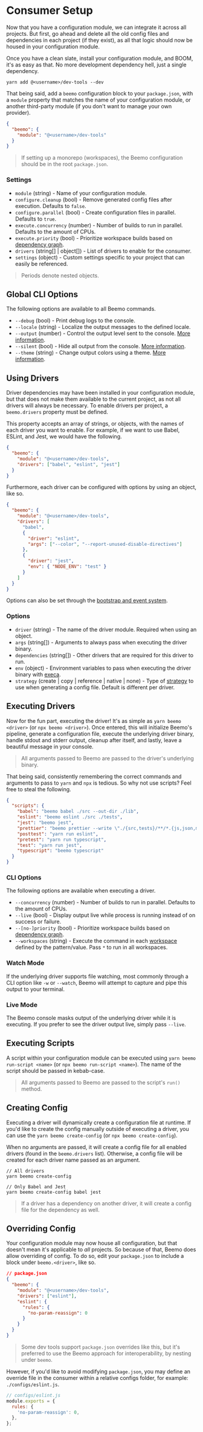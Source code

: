 # Consumer Setup

Now that you have a configuration module, we can integrate it across all projects. But first, go
ahead and delete all the old config files and dependencies in each project (if they exist), as all
that logic should now be housed in your configuration module.

Once you have a clean slate, install your configuration module, and BOOM, it's as easy as that. No
more development dependency hell, just a single dependency.

```
yarn add @<username>/dev-tools --dev
```

That being said, add a `beemo` configuration block to your `package.json`, with a `module` property
that matches the name of your configuration module, or another third-party module (if you don't want
to manage your own provider).

```json
{
  "beemo": {
    "module": "@<username>/dev-tools"
  }
}
```

> If setting up a monorepo (workspaces), the Beemo configuration should be in the root
> `package.json`.

### Settings

- `module` (string) - Name of your configuration module.
- `configure.cleanup` (bool) - Remove generated config files after execution. Defaults to `false`.
- `configure.parallel` (bool) - Create configuration files in parallel. Defaults to `true`.
- `execute.concurrency` (number) - Number of builds to run in parallel. Defaults to the amount of
  CPUs.
- `execute.priority` (bool) - Prioritize workspace builds based on
  [dependency graph](./workspaces.md#priority-packages).
- `drivers` (string[] | object[]) - List of drivers to enable for the consumer.
- `settings` (object) - Custom settings specific to your project that can easily be referenced.

> Periods denote nested objects.

## Global CLI Options

The following options are available to all Beemo commands.

- `--debug` (bool) - Print debug logs to the console.
- `--locale` (string) - Localize the output messages to the defined locale.
- `--output` (number) - Control the output level sent to the console.
  [More information](./tips.md#output-verbosity).
- `--silent` (bool) - Hide all output from the console.
  [More information](./tips.md#output-verbosity).
- `--theme` (string) - Change output colors using a theme. [More information](./tips.md#cli-themes).

## Using Drivers

Driver dependencies may have been installed in your configuration module, but that does not make
them available to the current project, as not all drivers will always be necessary. To enable
drivers per project, a `beemo.drivers` property must be defined.

This property accepts an array of strings, or objects, with the names of each driver you want to
enable. For example, if we want to use Babel, ESLint, and Jest, we would have the following.

```json
{
  "beemo": {
    "module": "@<username>/dev-tools",
    "drivers": ["babel", "eslint", "jest"]
  }
}
```

Furthermore, each driver can be configured with options by using an object, like so.

```json
{
  "beemo": {
    "module": "@<username>/dev-tools",
    "drivers": [
      "babel",
      {
        "driver": "eslint",
        "args": ["--color", "--report-unused-disable-directives"]
      },
      {
        "driver": "jest",
        "env": { "NODE_ENV": "test" }
      }
    ]
  }
}
```

Options can also be set through the [bootstrap and event system](./events.md).

### Options

- `driver` (string) - The name of the driver module. Required when using an object.
- `args` (string[]) - Arguments to always pass when executing the driver binary.
- `dependencies` (string[]) - Other drivers that are required for this driver to run.
- `env` (object) - Environment variables to pass when executing the driver binary with
  [execa](https://github.com/sindresorhus/execa).
- `strategy` (create | copy | reference | native | none) - Type of
  [strategy](./driver.md#config-strategies) to use when generating a config file. Default is
  different per driver.

## Executing Drivers

Now for the fun part, executing the driver! It's as simple as `yarn beemo <driver>` (or
`npx beemo <driver>`). Once entered, this will initialize Beemo's pipeline, generate a configuration
file, execute the underlying driver binary, handle stdout and stderr output, cleanup after itself,
and lastly, leave a beautiful message in your console.

> All arguments passed to Beemo are passed to the driver's underlying binary.

That being said, consistently remembering the correct commands and arguments to pass to `yarn` and
`npx` is tedious. So why not use scripts? Feel free to steal the following.

```json
{
  "scripts": {
    "babel": "beemo babel ./src --out-dir ./lib",
    "eslint": "beemo eslint ./src ./tests",
    "jest": "beemo jest",
    "prettier": "beemo prettier --write \"./{src,tests}/**/*.{js,json,md}\"",
    "posttest": "yarn run eslint",
    "pretest": "yarn run typescript",
    "test": "yarn run jest",
    "typescript": "beemo typescript"
  }
}
```

### CLI Options

The following options are available when executing a driver.

- `--concurrency` (number) - Number of builds to run in parallel. Defaults to the amount of CPUs.
- `--live` (bool) - Display output live while process is running instead of on success or failure.
- `--[no-]priority` (bool) - Prioritize workspace builds based on
  [dependency graph](./workspaces.md#priority-packages).
- `--workspaces` (string) - Execute the command in each [workspace](./workspaces.md) defined by the
  pattern/value. Pass `*` to run in all workspaces.

### Watch Mode

If the underlying driver supports file watching, most commonly through a CLI option like `-w` or
`--watch`, Beemo will attempt to capture and pipe this output to your terminal.

### Live Mode

The Beemo console masks output of the underlying driver while it is executing. If you prefer to see
the driver output live, simply pass `--live`.

## Executing Scripts

A script within your configuration module can be executed using `yarn beemo run-script <name>` (or
`npx beemo run-script <name>`). The name of the script should be passed in kebab-case.

> All arguments passed to Beemo are passed to the script's `run()` method.

## Creating Config

Executing a driver will dynamically create a configuration file at runtime. If you'd like to create
the config manually outside of executing a driver, you can use the `yarn beemo create-config` (or
`npx beemo create-config`).

When no arguments are passed, it will create a config file for all enabled drivers (found in the
`beemo.drivers` list). Otherwise, a config file will be created for each driver name passed as an
argument.

```
// All drivers
yarn beemo create-config

// Only Babel and Jest
yarn beemo create-config babel jest
```

> If a driver has a dependency on another driver, it will create a config file for the dependency as
> well.

## Overriding Config

Your configuration module may now house all configuration, but that doesn't mean it's applicable to
_all_ projects. So because of that, Beemo does allow overriding of config. To do so, edit your
`package.json` to include a block under `beemo.<driver>`, like so.

```json
// package.json
{
  "beemo": {
    "module": "@<username>/dev-tools",
    "drivers": ["eslint"],
    "eslint": {
      "rules": {
        "no-param-reassign": 0
      }
    }
  }
}
```

> Some dev tools support `package.json` overrides like this, but it's preferred to use the Beemo
> approach for interoperability, by nesting under `beemo`.

However, if you'd like to avoid modifying `package.json`, you may define an override file in the
consumer within a relative configs folder, for example: `./configs/eslint.js`.

```js
// configs/eslint.js
module.exports = {
  rules: {
    'no-param-reassign': 0,
  },
};
```
